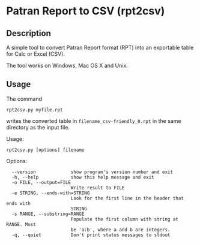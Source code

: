 # Patran Report to CSV (rpt2csv)

## Description

A simple tool to convert Patran Report format (RPT) into an exportable table for Calc or Excel (CSV).

The tool works on Windows, Mac OS X and Unix.


## Usage

The command

    rpt2csv.py myfile.rpt

writes the converted table in `filename_csv-friendly_0.rpt` in the same directory as the input file.


Usage:

    rpt2csv.py [options] filename

Options:

      --version             show program's version number and exit
      -h, --help            show this help message and exit
      -o FILE, --output=FILE
                            Write result to FILE
      -e STRING, --ends-with=STRING
                            Look for the first line in the header that ends with
                            STRING
      -s RANGE, --substring=RANGE
                            Populate the first column with string at RANGE. Must
                            be 'a:b', where a and b are integers.
      -q, --quiet           Don't print status messages to stdout

